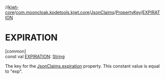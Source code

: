 //[kjwt-core](../../../../index.md)/[com.mooncloak.kodetools.kjwt.core](../../index.md)/[JsonClaims](../index.md)/[PropertyKey](index.md)/[EXPIRATION](-e-x-p-i-r-a-t-i-o-n.md)

# EXPIRATION

[common]\
const val [EXPIRATION](-e-x-p-i-r-a-t-i-o-n.md): [String](https://kotlinlang.org/api/latest/jvm/stdlib/kotlin/-string/index.html)

The key for the [JsonClaims.expiration](../expiration.md) property. This constant value is equal to &quot;exp&quot;.
